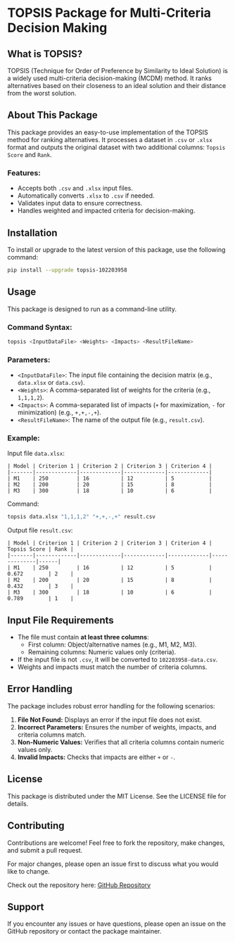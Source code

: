 
# TOPSIS Package for Multi-Criteria Decision Making

## What is TOPSIS?
TOPSIS (Technique for Order of Preference by Similarity to Ideal Solution) is a widely used multi-criteria decision-making (MCDM) method. It ranks alternatives based on their closeness to an ideal solution and their distance from the worst solution.

## About This Package
This package provides an easy-to-use implementation of the TOPSIS method for ranking alternatives. It processes a dataset in `.csv` or `.xlsx` format and outputs the original dataset with two additional columns: `Topsis Score` and `Rank`.

### Features:
- Accepts both `.csv` and `.xlsx` input files.
- Automatically converts `.xlsx` to `.csv` if needed.
- Validates input data to ensure correctness.
- Handles weighted and impacted criteria for decision-making.

## Installation
To install or upgrade to the latest version of this package, use the following command:
```bash
pip install --upgrade topsis-102203958
```

## Usage
This package is designed to run as a command-line utility.

### Command Syntax:
```bash
topsis <InputDataFile> <Weights> <Impacts> <ResultFileName>
```

### Parameters:
- `<InputDataFile>`: The input file containing the decision matrix (e.g., `data.xlsx` or `data.csv`).
- `<Weights>`: A comma-separated list of weights for the criteria (e.g., `1,1,1,2`).
- `<Impacts>`: A comma-separated list of impacts (`+` for maximization, `-` for minimization) (e.g., `+,+,-,+`).
- `<ResultFileName>`: The name of the output file (e.g., `result.csv`).

### Example:
Input file `data.xlsx`:
```
| Model | Criterion 1 | Criterion 2 | Criterion 3 | Criterion 4 |
|-------|-------------|-------------|-------------|-------------|
| M1    | 250         | 16          | 12          | 5           |
| M2    | 200         | 20          | 15          | 8           |
| M3    | 300         | 18          | 10          | 6           |
```

Command:
```bash
topsis data.xlsx "1,1,1,2" "+,+,-,+" result.csv
```

Output file `result.csv`:
```
| Model | Criterion 1 | Criterion 2 | Criterion 3 | Criterion 4 | Topsis Score | Rank |
|-------|-------------|-------------|-------------|-------------|--------------|------|
| M1    | 250         | 16          | 12          | 5           | 0.672        | 2    |
| M2    | 200         | 20          | 15          | 8           | 0.432        | 3    |
| M3    | 300         | 18          | 10          | 6           | 0.789        | 1    |
```

## Input File Requirements
- The file must contain **at least three columns**:
  - First column: Object/alternative names (e.g., M1, M2, M3).
  - Remaining columns: Numeric values only (criteria).
- If the input file is not `.csv`, it will be converted to `102203958-data.csv`.
- Weights and impacts must match the number of criteria columns.

## Error Handling
The package includes robust error handling for the following scenarios:
1. **File Not Found:** Displays an error if the input file does not exist.
2. **Incorrect Parameters:** Ensures the number of weights, impacts, and criteria columns match.
3. **Non-Numeric Values:** Verifies that all criteria columns contain numeric values only.
4. **Invalid Impacts:** Checks that impacts are either `+` or `-`.

## License
This package is distributed under the MIT License. See the LICENSE file for details.

## Contributing

Contributions are welcome! Feel free to fork the repository, make changes, and submit a pull request. 

For major changes, please open an issue first to discuss what you would like to change.

Check out the repository here: [GitHub Repository](https://github.com/Pratyushs411/topsis-102203958)

## Support
If you encounter any issues or have questions, please open an issue on the GitHub repository or contact the package maintainer.
